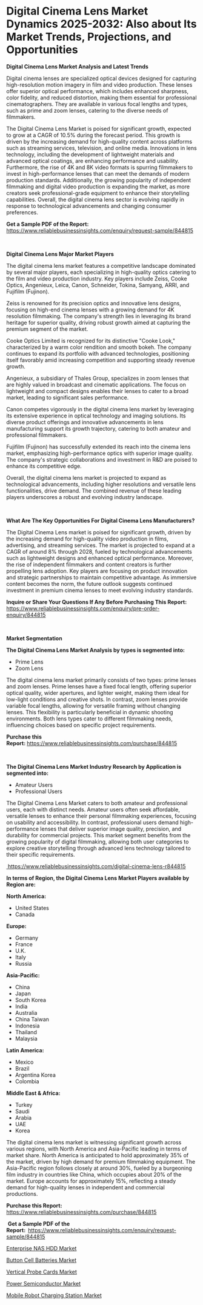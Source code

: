 <p><h1>Digital Cinema Lens Market Dynamics 2025-2032: Also about Its Market Trends, Projections, and Opportunities</h1></p><p><strong>Digital Cinema Lens Market Analysis and Latest Trends</strong></p>
<p><p>Digital cinema lenses are specialized optical devices designed for capturing high-resolution motion imagery in film and video production. These lenses offer superior optical performance, which includes enhanced sharpness, color fidelity, and reduced distortion, making them essential for professional cinematographers. They are available in various focal lengths and types, such as prime and zoom lenses, catering to the diverse needs of filmmakers.</p><p>The Digital Cinema Lens Market is poised for significant growth, expected to grow at a CAGR of 10.5% during the forecast period. This growth is driven by the increasing demand for high-quality content across platforms such as streaming services, television, and online media. Innovations in lens technology, including the development of lightweight materials and advanced optical coatings, are enhancing performance and usability. Furthermore, the rise of 4K and 8K video formats is spurring filmmakers to invest in high-performance lenses that can meet the demands of modern production standards. Additionally, the growing popularity of independent filmmaking and digital video production is expanding the market, as more creators seek professional-grade equipment to enhance their storytelling capabilities. Overall, the digital cinema lens sector is evolving rapidly in response to technological advancements and changing consumer preferences.</p></p>
<p><strong>Get a Sample PDF of the Report:&nbsp;</strong> <a href="https://www.reliablebusinessinsights.com/enquiry/request-sample/844815?utm_campaign=113&utm_medium=2&utm_source=Github&utm_content=ia&utm_term=10022025&utm_id=digital-cinema-lens">https://www.reliablebusinessinsights.com/enquiry/request-sample/844815</a></p>
<p>&nbsp;</p>
<p><strong>Digital Cinema Lens Major Market Players</strong></p>
<p><p>The digital cinema lens market features a competitive landscape dominated by several major players, each specializing in high-quality optics catering to the film and video production industry. Key players include Zeiss, Cooke Optics, Angenieux, Leica, Canon, Schneider, Tokina, Samyang, ARRI, and Fujifilm (Fujinon).</p><p>Zeiss is renowned for its precision optics and innovative lens designs, focusing on high-end cinema lenses with a growing demand for 4K resolution filmmaking. The company's strength lies in leveraging its brand heritage for superior quality, driving robust growth aimed at capturing the premium segment of the market.</p><p>Cooke Optics Limited is recognized for its distinctive "Cooke Look," characterized by a warm color rendition and smooth bokeh. The company continues to expand its portfolio with advanced technologies, positioning itself favorably amid increasing competition and supporting steady revenue growth.</p><p>Angenieux, a subsidiary of Thales Group, specializes in zoom lenses that are highly valued in broadcast and cinematic applications. The focus on lightweight and compact designs enables their lenses to cater to a broad market, leading to significant sales performance.</p><p>Canon competes vigorously in the digital cinema lens market by leveraging its extensive experience in optical technology and imaging solutions. Its diverse product offerings and innovative advancements in lens manufacturing support its growth trajectory, catering to both amateur and professional filmmakers.</p><p>Fujifilm (Fujinon) has successfully extended its reach into the cinema lens market, emphasizing high-performance optics with superior image quality. The company's strategic collaborations and investment in R&D are poised to enhance its competitive edge.</p><p>Overall, the digital cinema lens market is projected to expand as technological advancements, including higher resolutions and versatile lens functionalities, drive demand. The combined revenue of these leading players underscores a robust and evolving industry landscape.</p></p>
<p>&nbsp;</p>
<p><strong>What Are The Key Opportunities For Digital Cinema Lens Manufacturers?</strong></p>
<p><p>The Digital Cinema Lens market is poised for significant growth, driven by the increasing demand for high-quality video production in films, advertising, and streaming services. The market is projected to expand at a CAGR of around 8% through 2028, fueled by technological advancements such as lightweight designs and enhanced optical performance. Moreover, the rise of independent filmmakers and content creators is further propelling lens adoption. Key players are focusing on product innovation and strategic partnerships to maintain competitive advantage. As immersive content becomes the norm, the future outlook suggests continued investment in premium cinema lenses to meet evolving industry standards.</p></p>
<p><strong>Inquire or Share Your Questions If Any Before Purchasing This Report:</strong> <a href="https://www.reliablebusinessinsights.com/enquiry/pre-order-enquiry/844815?utm_campaign=113&utm_medium=2&utm_source=Github&utm_content=ia&utm_term=10022025&utm_id=digital-cinema-lens">https://www.reliablebusinessinsights.com/enquiry/pre-order-enquiry/844815</a></p>
<p>&nbsp;</p>
<p><strong>Market Segmentation</strong></p>
<p><strong>The Digital Cinema Lens Market Analysis by types is segmented into:</strong></p>
<p><ul><li>Prime Lens</li><li>Zoom Lens</li></ul></p>
<p><p>The digital cinema lens market primarily consists of two types: prime lenses and zoom lenses. Prime lenses have a fixed focal length, offering superior optical quality, wider apertures, and lighter weight, making them ideal for low-light conditions and creative shots. In contrast, zoom lenses provide variable focal lengths, allowing for versatile framing without changing lenses. This flexibility is particularly beneficial in dynamic shooting environments. Both lens types cater to different filmmaking needs, influencing choices based on specific project requirements.</p></p>
<p><strong>Purchase this Report:&nbsp;</strong><a href="https://www.reliablebusinessinsights.com/purchase/844815?utm_campaign=113&utm_medium=2&utm_source=Github&utm_content=ia&utm_term=10022025&utm_id=digital-cinema-lens">https://www.reliablebusinessinsights.com/purchase/844815</a></p>
<p>&nbsp;</p>
<p><strong>The Digital Cinema Lens Market Industry Research by Application is segmented into:</strong></p>
<p><ul><li>Amateur Users</li><li>Professional Users</li></ul></p>
<p><p>The Digital Cinema Lens Market caters to both amateur and professional users, each with distinct needs. Amateur users often seek affordable, versatile lenses to enhance their personal filmmaking experiences, focusing on usability and accessibility. In contrast, professional users demand high-performance lenses that deliver superior image quality, precision, and durability for commercial projects. This market segment benefits from the growing popularity of digital filmmaking, allowing both user categories to explore creative storytelling through advanced lens technology tailored to their specific requirements.</p></p>
<p><a href="https://www.reliablebusinessinsights.com/digital-cinema-lens-r844815?utm_campaign=113&utm_medium=2&utm_source=Github&utm_content=ia&utm_term=10022025&utm_id=digital-cinema-lens">&nbsp;https://www.reliablebusinessinsights.com/digital-cinema-lens-r844815</a></p>
<p><strong>In terms of Region, the Digital Cinema Lens Market Players available by Region are:</strong></p>
<p>
    <p> <strong> North America: </strong>
        <ul>
            <li>United States</li>
            <li>Canada</li>
        </ul>
        </p> 
    <p> <strong> Europe: </strong>
        <ul>
            <li>Germany</li>
            <li>France</li>
            <li>U.K.</li>
            <li>Italy</li>
            <li>Russia</li>
        </ul>
        </p> 
    <p> <strong> Asia-Pacific: </strong>
        <ul>
            <li>China</li>
            <li>Japan</li>
            <li>South Korea</li>
            <li>India</li>
            <li>Australia</li>
            <li>China Taiwan</li>
            <li>Indonesia</li>
            <li>Thailand</li>
            <li>Malaysia</li>
        </ul>
        </p> 
    <p> <strong> Latin America: </strong>
        <ul>
            <li>Mexico</li>
            <li>Brazil</li>
            <li>Argentina Korea</li>
            <li>Colombia</li>
        </ul>
        </p> 
    <p> <strong> Middle East & Africa: </strong>
        <ul>
            <li>Turkey</li>
            <li>Saudi</li>
            <li>Arabia</li>
            <li>UAE</li>
            <li>Korea</li>
        </ul>
    </p>
    </p>
<p><p>The digital cinema lens market is witnessing significant growth across various regions, with North America and Asia-Pacific leading in terms of market share. North America is anticipated to hold approximately 35% of the market, driven by high demand for premium filmmaking equipment. The Asia-Pacific region follows closely at around 30%, fueled by a burgeoning film industry in countries like China, which occupies about 20% of the market. Europe accounts for approximately 15%, reflecting a steady demand for high-quality lenses in independent and commercial productions.</p></p>
<p><strong>Purchase this Report: </strong><a href="https://www.reliablebusinessinsights.com/purchase/844815?utm_campaign=113&utm_medium=2&utm_source=Github&utm_content=ia&utm_term=10022025&utm_id=digital-cinema-lens">https://www.reliablebusinessinsights.com/purchase/844815</a></p>
<p>&nbsp;<strong>Get a Sample PDF of the Report:&nbsp;&nbsp;</strong><a href="https://www.reliablebusinessinsights.com/enquiry/request-sample/844815?utm_campaign=113&utm_medium=2&utm_source=Github&utm_content=ia&utm_term=10022025&utm_id=digital-cinema-lens">https://www.reliablebusinessinsights.com/enquiry/request-sample/844815</a></p>
<p><strong></strong></p>
<p><p><a href="https://github.com/vassihucz/Market-Research-Report-List-1/blob/main/enterprise-nas-hdd-market.md?utm_campaign=113&utm_medium=2&utm_source=Github&utm_content=ia&utm_term=10022025&utm_id=digital-cinema-lens">Enterprise NAS HDD Market</a></p><p><a href="https://github.com/hunanuzmez/Market-Research-Report-List-1/blob/main/button-cell-batteries-market.md?utm_campaign=113&utm_medium=2&utm_source=Github&utm_content=ia&utm_term=10022025&utm_id=digital-cinema-lens">Button Cell Batteries Market</a></p><p><a href="https://github.com/krulicfidura/Market-Research-Report-List-1/blob/main/vertical-probe-cards-market.md?utm_campaign=113&utm_medium=2&utm_source=Github&utm_content=ia&utm_term=10022025&utm_id=digital-cinema-lens">Vertical Probe Cards Market</a></p><p><a href="https://github.com/denbelnmer50/Market-Research-Report-List-1/blob/main/power-semiconductor-market.md?utm_campaign=113&utm_medium=2&utm_source=Github&utm_content=ia&utm_term=10022025&utm_id=digital-cinema-lens">Power Semiconductor Market</a></p><p><a href="https://github.com/shewlisapsai/Market-Research-Report-List-1/blob/main/mobile-robot-charging-station-market.md?utm_campaign=113&utm_medium=2&utm_source=Github&utm_content=ia&utm_term=10022025&utm_id=digital-cinema-lens">Mobile Robot Charging Station Market</a></p></p>